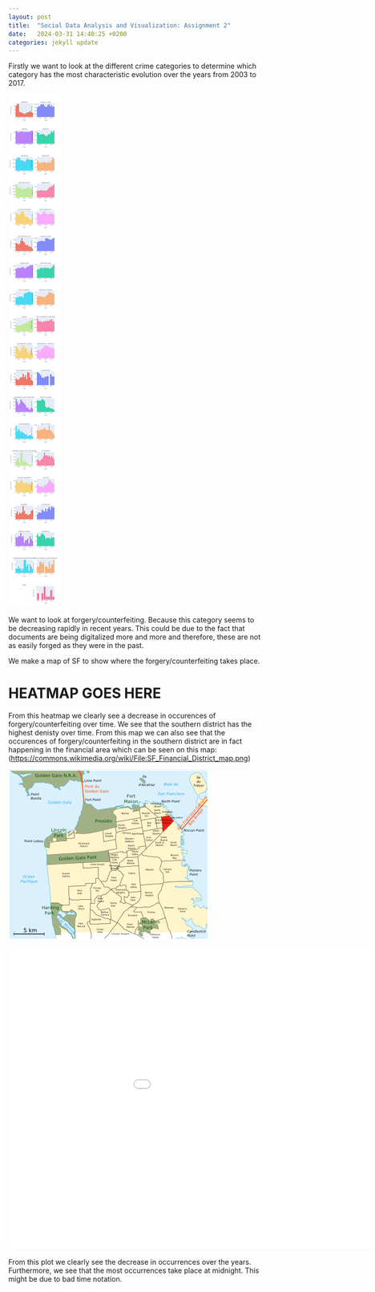 ```yaml
---
layout: post
title:  "Social Data Analysis and Visualization: Assignment 2"
date:   2024-03-31 14:40:25 +0200
categories: jekyll update
---
```

Firstly we want to look at the different crime categories to determine which category has the most characteristic evolution over the years from 2003 to 2017.

![Placeholder Screenshot](/assets/images/newplot.png)


We want to look at forgery/counterfeiting. Because this category seems to be decreasing rapidly in recent years. This could be due to the fact that documents are being digitalized more and more and therefore, these are not as easily forged as they were in the past.


We make a map of SF to show where the forgery/counterfeiting takes place.

# HEATMAP GOES HERE

From this heatmap we clearly see a decrease in occurences of forgery/counterfeiting over time. We see that the southern district has the highest denisty over time. From this map we can also see that the occurences of forgery/counterfeiting in the southern district are in fact happening in the financial area which can be seen on this map: (https://commons.wikimedia.org/wiki/File:SF_Financial_District_map.png)

![Heatmap of San Fransisco Financial Districs](/assets/images/SF_Financial_District_map.png)


<embed 
       type="text/html" 
       src="/assets/html/forgery_trend.html"
       width="1100"
       height="600"
       >

From this plot we clearly see the decrease in occurrences over the years. Furthermore, we see that the most occurrences take place at midnight. This might be due to bad time notation.